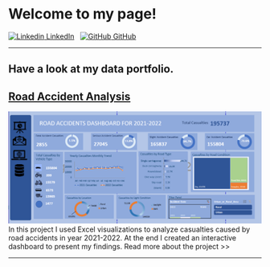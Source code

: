# Welcome to my page!
[![Linkedin](https://i.stack.imgur.com/gVE0j.png) LinkedIn](https://linkedin.com/in/naimamunir)
&nbsp;
[![GitHub](https://i.stack.imgur.com/tskMh.png) GitHub](https://github.com/NaimaMunir)

------



## Have a look at my data portfolio.


## [Road Accident Analysis](https://naimamunir17.wixsite.com/naimamunir)
![](/assets/Dashboard_picture_CROPPED.png)
In this project I used Excel visualizations to analyze casualties caused by road accidents in year 2021-2022. At the end I created an interactive dashboard to present my findings. Read more about the project >>

----
















